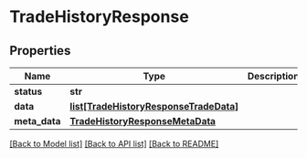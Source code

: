 # TradeHistoryResponse

## Properties
Name | Type | Description | Notes
------------ | ------------- | ------------- | -------------
**status** | **str** |  | [optional] 
**data** | [**list[TradeHistoryResponseTradeData]**](TradeHistoryResponseTradeData.md) |  | [optional] 
**meta_data** | [**TradeHistoryResponseMetaData**](TradeHistoryResponseMetaData.md) |  | [optional] 

[[Back to Model list]](../README.md#documentation-for-models) [[Back to API list]](../README.md#documentation-for-api-endpoints) [[Back to README]](../README.md)

